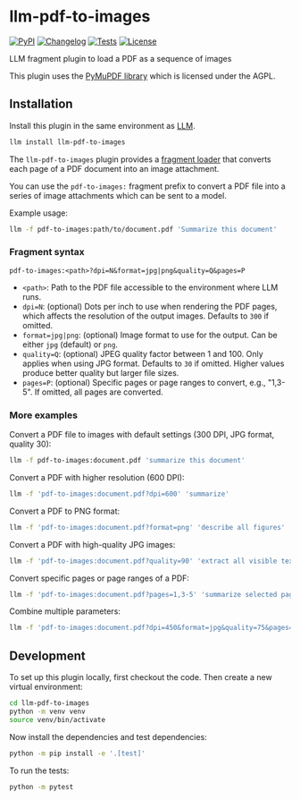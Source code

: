 # llm-pdf-to-images

[![PyPI](https://img.shields.io/pypi/v/llm-pdf-to-images.svg)](https://pypi.org/project/llm-pdf-to-images/)
[![Changelog](https://img.shields.io/github/v/release/simonw/llm-pdf-to-images?include_prereleases&label=changelog)](https://github.com/simonw/llm-pdf-to-images/releases)
[![Tests](https://github.com/simonw/llm-pdf-to-images/actions/workflows/test.yml/badge.svg)](https://github.com/simonw/llm-pdf-to-images/actions/workflows/test.yml)
[![License](https://img.shields.io/badge/license-Apache%202.0-blue.svg)](https://github.com/simonw/llm-pdf-to-images/blob/main/LICENSE)

LLM fragment plugin to load a PDF as a sequence of images

This plugin uses the [PyMuPDF library](https://github.com/pymupdf/PyMuPDF) which is licensed under the AGPL.

## Installation

Install this plugin in the same environment as [LLM](https://llm.datasette.io/).
```bash
llm install llm-pdf-to-images
```
The `llm-pdf-to-images` plugin provides a [fragment loader](https://llm.datasette.io/en/stable/fragments.html#using-fragments-from-plugins) that converts each page of a PDF document into an image attachment.

You can use the `pdf-to-images:` fragment prefix to convert a PDF file into a series of image attachments which can be sent to a model.

Example usage:

```bash
llm -f pdf-to-images:path/to/document.pdf 'Summarize this document'
```

### Fragment syntax

```
pdf-to-images:<path>?dpi=N&format=jpg|png&quality=Q&pages=P
```

- `<path>`: Path to the PDF file accessible to the environment where LLM runs.
- `dpi=N`: (optional) Dots per inch to use when rendering the PDF pages, which affects the resolution of the output images. Defaults to `300` if omitted.
- `format=jpg|png`: (optional) Image format to use for the output. Can be either `jpg` (default) or `png`.
- `quality=Q`: (optional) JPEG quality factor between 1 and 100. Only applies when using JPG format. Defaults to `30` if omitted. Higher values produce better quality but larger file sizes.
- `pages=P`: (optional) Specific pages or page ranges to convert, e.g., "1,3-5". If omitted, all pages are converted.

### More examples

Convert a PDF file to images with default settings (300 DPI, JPG format, quality 30):

```bash
llm -f pdf-to-images:document.pdf 'summarize this document'
```

Convert a PDF with higher resolution (600 DPI):

```bash
llm -f 'pdf-to-images:document.pdf?dpi=600' 'summarize'
```

Convert a PDF to PNG format:

```bash
llm -f 'pdf-to-images:document.pdf?format=png' 'describe all figures'
```

Convert a PDF with high-quality JPG images:

```bash
llm -f 'pdf-to-images:document.pdf?quality=90' 'extract all visible text'
```

Convert specific pages or page ranges of a PDF:

```bash
llm -f 'pdf-to-images:document.pdf?pages=1,3-5' 'summarize selected pages'
```

Combine multiple parameters:

```bash
llm -f 'pdf-to-images:document.pdf?dpi=450&format=jpg&quality=75&pages=2,4-6' 'OCR selected pages'
```

## Development

To set up this plugin locally, first checkout the code. Then create a new virtual environment:
```bash
cd llm-pdf-to-images
python -m venv venv
source venv/bin/activate
```
Now install the dependencies and test dependencies:
```bash
python -m pip install -e '.[test]'
```
To run the tests:
```bash
python -m pytest
```
